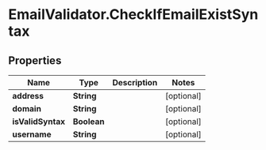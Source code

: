 # EmailValidator.CheckIfEmailExistSyntax

## Properties

Name | Type | Description | Notes
------------ | ------------- | ------------- | -------------
**address** | **String** |  | [optional] 
**domain** | **String** |  | [optional] 
**isValidSyntax** | **Boolean** |  | [optional] 
**username** | **String** |  | [optional] 


